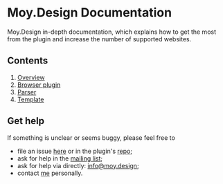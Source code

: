 # Moy.Design Documentation

Moy.Design in-depth documentation, which explains how to get the most from the plugin and increase the number of supported websites.

## Contents

1. [Overview](docs/overview.md#overview)
2. [Browser plugin](docs/plugin.md#browser-plugin)
3. [Parser](docs/parser.md#parser)
4. [Template](docs/template.md#template)

## Get help

If something is unclear or seems buggy, please feel free to

* file an issue [here](https://github.com/MoyDesign/MoyDocs/issues) or in the plugin's [repo](https://github.com/MoyDesign/MoyPlugin/issues);
* ask for help in the [mailing list](https://groups.io/g/moy);
* ask for help via directly: [info@moy.design](mailto:info@moy.design);
* contact [me](https://github.com/dsavenko) personally.
